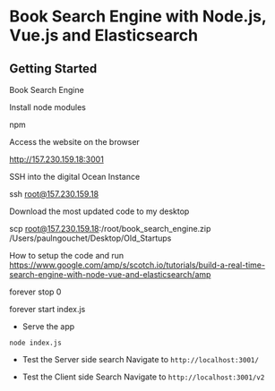 # Book Search Engine with Node.js, Vue.js and Elasticsearch

## Getting Started
Book Search Engine

Install node modules

npm

Access the website on the browser

http://157.230.159.18:3001

SSH into the digital Ocean Instance

ssh root@157.230.159.18

Download the most updated code to my desktop 

scp  root@157.230.159.18:/root/book_search_engine.zip /Users/paulngouchet/Desktop/Old_Startups

How to setup the code and run
https://www.google.com/amp/s/scotch.io/tutorials/build-a-real-time-search-engine-with-node-vue-and-elasticsearch/amp

forever stop 0

forever start index.js


- Serve the app

```
node index.js
```

- Test the Server side search
Navigate to `http://localhost:3001/`

- Test the Client side Search
Navigate to `http://localhost:3001/v2`


